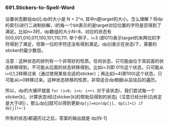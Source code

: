  ### 691.Stickers-to-Spell-Word
 
设置状态数组dp[i],dp的大小是 N = 2^n, 其中n是target的大小。怎么理解？将dp的索引i进行二进制拆解，i的每一个bit表示的是target对应位置的字符是否得到了满足。比如n=3时，dp数组的大小N=8，对应的状态有 000,001,010,011,100,101,110,111. 举个例子，i=3 (即011)表示target的末两位的字符得到了满足，但第一位的字符还没有得到满足。dp[i]表示在状态i下，需要的sticker的最少数目。

注意：这种状态的排列有一个非常好的性质。任何状态，只可能由位于其前面的状态转移得到，不可能从后面的状态转移得到。比如i=3(即 011)这个状态，只可能从i=0,1,2转移过来（通过使用某些合适的sticker）；再比如i=4(即100)这个状态，只可能从i=0转移过来。这种状态转移的性质，非常适合dp根据i从前往后的遍历。

所以，dp的大循环就是 ```for (i=0; i<n; i++)```. 对于该状态i，我们尝试每一个sticker[k]，计算状态i经过sticker[k]的帮助后得到的状态j（注意已经分析过j肯定是大于i的），那么dp[j]就可以得到更新```dp[j]=min(dp[j], dp[i]+1) if dp[j]!=-1```

所有的状态i都遍历过之后，答案的输出就是 dp[N-1]
